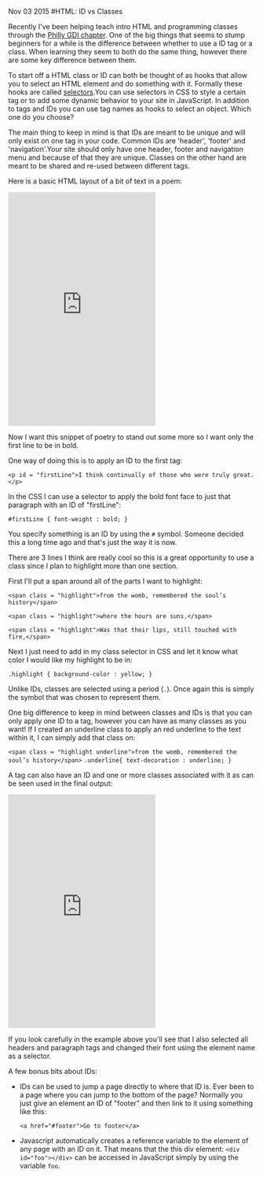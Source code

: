 Nov 03 2015
#HTML: ID vs Classes

Recently I've been helping teach intro HTML and programming classes through the [Philly GDI chapter](https://www.girldevelopit.com/chapters/philadelphia "GDI Philadelphia"). One of the big things that seems to stump beginners for a while is the difference between whether to use a ID tag or a class. When learning they seem to both do the same thing, however there are some key difference between them.

To start off a HTML class or ID  can both be thought of as hooks that allow you to select an HTML element and do something with it. Formally these hooks are called [selectors](http://www.w3.org/TR/CSS21/selector.html%23id-selectors "W3 formal definition of selectors").You can use selectors in CSS to style a certain tag or to add some dynamic behavior to your site in JavaScript. In addition to tags and IDs you can use tag names as hooks to select an object. Which one do you choose?

The main thing to keep in mind is that IDs are meant to be unique and will only exist on one tag in your code. Common IDs are 'header', 'footer' and 'navigation'.Your site should only have one header, footer and navigation menu and because of that they are unique. Classes on the other hand are meant to be shared and re-used between different tags.

Here is a basic HTML layout of a bit of text in a poem:

<iframe height="475" src="http://jsfiddle.net/ddefreitas/uq08xehj/6/embedded/result,html,css,js" allowfullscreen="allowfullscreen" frameborder="0"></iframe>


Now I want this snippet of poetry to stand out some more so I want only the first line to be in bold.

One way of doing this is to apply an ID to the first tag:

`<p id = "firstLine">I think continually of those who were truly great.</p>`

In the CSS I can use a selector to apply the bold font face to just that paragraph with an ID of "firstLine":

`#firstLine { font-weight : bold; } `

You specify something is an ID by using the `#` symbol. Someone decided this a long time ago and that's just the way it is now.

There are 3 lines I think are really cool so this is a great opportunity to use a class since I plan to highlight more than one section.

First I'll put a span around all of the parts I want to highlight:

`<span class = "highlight">from the womb, remembered the soul’s history</span>`

`<span class = "highlight">where the hours are suns,</span>`

`<span class = "highlight">Was that their lips, still touched with fire,</span>`

Next I just need to add in my class selector in CSS and let it know what color I would like my highlight to be in:

`.highlight { background-color : yellow; } `

Unlike IDs, classes are selected using a period (`.`). Once again this is simply the symbol that was chosen to represent them.

One big difference to keep in mind between classes and IDs is that you can only apply one ID to a tag, however you can have as many classes as you want! If I created an underline class to apply an red underline to the text within it, I can simply add that class on:

`<span class = "highlight underline">from the womb, remembered the soul’s history</span>`
`.underline{ text-decoration : underline; } ` 

A tag can also have an ID and one or more classes associated with it as can be seen used in the final output:

<iframe height="475" src="https://jsfiddle.net/ddefreitas/zr5mnwdk/7/embedded/result,html,css,js" allowfullscreen="allowfullscreen" frameborder="0"></iframe>

If you look carefully in the example above you'll see that I also selected all headers and paragraph tags and changed their font using the element name as a selector. 

A few bonus bits about IDs:

- IDs can be used to jump a page directly to where that ID is. Ever been to a page where you can jump to the bottom of the page? Normally you just give an element an ID of "footer" and then link to it using something like this:

    `<a href="#footer">Go to footer</a>`

- Javascript automatically creates a reference variable to the element of any page with an ID on it. That means that the this div element: `<div id="foo"></div>` can be accessed in JavaScript simply by using the variable `foo`. 